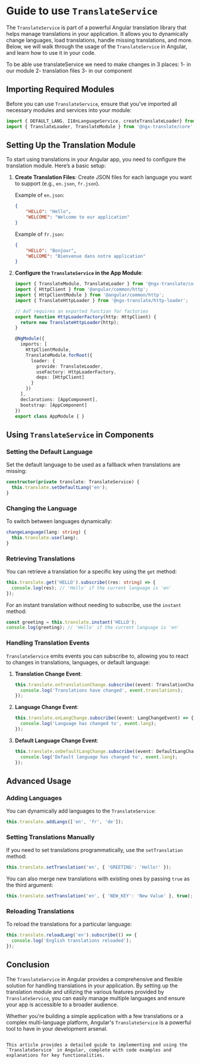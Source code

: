 # Guide to use `TranslateService`
The `TranslateService` is part of a powerful Angular translation library that helps manage translations in your application. It allows you to dynamically change languages, load translations, handle missing translations, and more. Below, we will walk through the usage of the `TranslateService` in Angular, and learn how to use it in your code.

To be able use translateService we need to make changes in 3 places:
1- in our module
2- translation files
3- in our component

## Importing Required Modules

Before you can use `TranslateService`, ensure that you've imported all necessary modules and services into your module:

```typescript
import { DEFAULT_LANG, I18nLanguageService, createTranslateLoader} from '@bmcorp/corp-core';
import { TranslateLoader, TranslateModule } from '@ngx-translate/core';
```

## Setting Up the Translation Module

To start using translations in your Angular app, you need to configure the translation module. Here’s a basic setup:

1. **Create Translation Files**: Create JSON files for each language you want to support (e.g., `en.json`, `fr.json`).

   Example of `en.json`:
   ```json
   {
       "HELLO": "Hello",
       "WELCOME": "Welcome to our application"
   }
   ```

   Example of `fr.json`:
   ```json
   {
       "HELLO": "Bonjour",
       "WELCOME": "Bienvenue dans notre application"
   }
   ```

2. **Configure the `TranslateService` in the App Module**:

   ```typescript
   import { TranslateModule, TranslateLoader } from '@ngx-translate/core';
   import { HttpClient } from '@angular/common/http';
   import { HttpClientModule } from '@angular/common/http';
   import { TranslateHttpLoader } from '@ngx-translate/http-loader';

   // AoT requires an exported function for factories
   export function HttpLoaderFactory(http: HttpClient) {
     return new TranslateHttpLoader(http);
   }

   @NgModule({
     imports: [
       HttpClientModule,
       TranslateModule.forRoot({
         loader: {
           provide: TranslateLoader,
           useFactory: HttpLoaderFactory,
           deps: [HttpClient]
         }
       })
     ],
     declarations: [AppComponent],
     bootstrap: [AppComponent]
   })
   export class AppModule { }
   ```

## Using `TranslateService` in Components

### Setting the Default Language

Set the default language to be used as a fallback when translations are missing:

```typescript
constructor(private translate: TranslateService) {
  this.translate.setDefaultLang('en');
}
```

### Changing the Language

To switch between languages dynamically:

```typescript
changeLanguage(lang: string) {
  this.translate.use(lang);
}
```

### Retrieving Translations

You can retrieve a translation for a specific key using the `get` method:

```typescript
this.translate.get('HELLO').subscribe((res: string) => {
  console.log(res); // 'Hello' if the current language is 'en'
});
```

For an instant translation without needing to subscribe, use the `instant` method:

```typescript
const greeting = this.translate.instant('HELLO');
console.log(greeting); // 'Hello' if the current language is 'en'
```

### Handling Translation Events

`TranslateService` emits events you can subscribe to, allowing you to react to changes in translations, languages, or default language:

1. **Translation Change Event**:

   ```typescript
   this.translate.onTranslationChange.subscribe((event: TranslationChangeEvent) => {
     console.log('Translations have changed', event.translations);
   });
   ```

2. **Language Change Event**:

   ```typescript
   this.translate.onLangChange.subscribe((event: LangChangeEvent) => {
     console.log('Language has changed to', event.lang);
   });
   ```

3. **Default Language Change Event**:

   ```typescript
   this.translate.onDefaultLangChange.subscribe((event: DefaultLangChangeEvent) => {
     console.log('Default language has changed to', event.lang);
   });
   ```

## Advanced Usage

### Adding Languages

You can dynamically add languages to the `TranslateService`:

```typescript
this.translate.addLangs(['en', 'fr', 'de']);
```

### Setting Translations Manually

If you need to set translations programmatically, use the `setTranslation` method:

```typescript
this.translate.setTranslation('en', { 'GREETING': 'Hello!' });
```

You can also merge new translations with existing ones by passing `true` as the third argument:

```typescript
this.translate.setTranslation('en', { 'NEW_KEY': 'New Value' }, true);
```

### Reloading Translations

To reload the translations for a particular language:

```typescript
this.translate.reloadLang('en').subscribe(() => {
  console.log('English translations reloaded');
});
```

## Conclusion

The `TranslateService` in Angular provides a comprehensive and flexible solution for handling translations in your application. By setting up the translation module and utilizing the various features provided by `TranslateService`, you can easily manage multiple languages and ensure your app is accessible to a broader audience.

Whether you're building a simple application with a few translations or a complex multi-language platform, Angular's `TranslateService` is a powerful tool to have in your development arsenal.
```

This article provides a detailed guide to implementing and using the `TranslateService` in Angular, complete with code examples and explanations for key functionalities.
